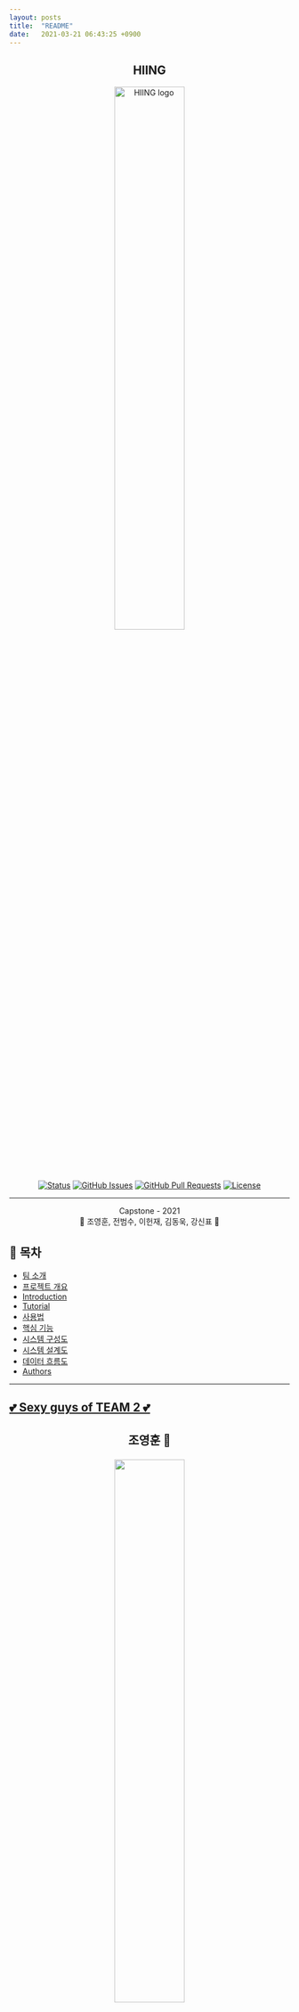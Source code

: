```yaml
---
layout: posts
title:  "README"
date:   2021-03-21 06:43:25 +0900
---
```



<h2 align="center">HIING</h2>

<p align="center">
  <a href="http://www.hiing.ml/" rel="noopener">
 <img width="50%" src="assets/img/logo.png" alt="HIING logo"></a>
</p>


<div align="center">

  [![Status](https://img.shields.io/badge/status-active-success.svg)]()
  [![GitHub Issues](https://img.shields.io/github/issues/kookmin-sw/capstone-2021-2021-2.svg)](https://github.com/kookmin-sw/capstone-2021-2/issues)
  [![GitHub Pull Requests](https://img.shields.io/github/issues-pr/kookmin-sw/capstone-2021-2.svg)](https://github.com/kookmin-sw/capstone-2021-2/pulls)
  [![License](https://img.shields.io/badge/license-MIT-blue.svg)](/LICENSE)

</div>

---

<p align="center"> Capstone - 2021
    <br> 
    🤖 조영훈, 전범수, 이헌재, 김동욱, 강신표 🤖
</p>

## 📝 목차
+ [팀 소개](#team)
+ [프로젝트 개요](#overview)
+ [Introduction](#intro)
+ [Tutorial](#tutorial)
+ [사용법](#usage)
+ [핵심 기능](#core_function)
+ [시스템 구성도](#system_diagram)
+ [시스템 설계도](#system_design)
+ [데이터 흐름도](#data_flow)
+ [Authors](#authors)

***

## [💕 Sexy guys of TEAM 2 💕](/_posts/2021-03-29-introduce-team.md)<a name = "team"></a>
<h2>
  <p align="center">
    조영훈 &#128060;
  </p>
  <p align="center">
    <img src="assets/img/younghoon.jpg", width="50%">
  </p>
</h2>

```jsx
학번 : 20153223
#팀장 #뭐라써 #일단 #비워놔줘
``` 
{: .text-center}

***

<h2>
  <p align="center">
    전범수 &#128047;
  </p>
  <p align="center">
    <img src="assets/img/beomsu.jpg", width="50%">
  </p>
</h2>

```jsx
학번 : 20153223
#비둘기
```
{: .text-center}

***

<h2>
  <p align="center">
    강신표 &#128018;
  </p>
  <p align="center">
    <img src="assets/img/comma.jpg", width="50%">
  </p>
</h2>

```jsx
학번 : 20163081
#전문바리스타🍹 #Comma #thedotio #thedotiolounge
``` 
{: .text-center}

***

<h2>
  <p align="center">
    이헌재 &#128055;
  </p>
  <p align="center">
    <img src="assets/img/heonjae.jpg", width="50%">
  </p>
</h2>

```jsx
학번 : 20163148
#잘먹고잘살자 #펭-하
```
{: .text-center}

***

<h2>
  <p align="center">
    김동욱 &#128039;	
  </p>
  <p align="center">
    <img src="assets/img/wooki.jpg", width="50%">
  </p>
</h2>

```jsx
학번 : 20163090
#너랑 #나랑 #슬랑 #제4대 #소프트웨어융합대학 #학생회장 #크크큭
```
{: .text-center}

<br>

---

## 🧐 Ⅰ. 프로젝트 개요 <a name = "overview"></a>
z
z
z
z
z

<br>


## 🎥 Ⅱ. Introduction <a name = "intro"></a>
### 계획서 영상 
{: .text-center}
{% youtube "https://youtu.be/NRNmtivPw1g" %}
<br>

## [💭 Ⅲ. Tutorial](/_posts/2021-04-05-tutorial.md) <a name = "tutorial"></a>

추후 동영상 추가 예정

<br>


## 🎈 Ⅳ. 사용법 <a name = "usage"></a>
### Example:

> 홍홍홍

**Definition:**

잉잉잉

**Example:**

앙앙앙

<br>

## 🔍 Ⅴ. 핵심 기능 <a name = "core_function"></a>
> **나만의 컨텐츠 만들기**

![function_1](assets/img/function_1.png){: .align-center}
<br>

> **컨텐츠 풀이(QUIZ) 및 문제 진행 방식**

![function_2](assets/img/function_2.png){: .align-center}


> **QUIZ 결과 통계화 및 서비스**

![function_3](assets/img/function_3.png){: .align-center}

<br>

## 🔍 Ⅵ. 시스템 구성도 <a name = "system_diagram"></a>
![diagram](assets/img/diagram.png){: .algin-center}

<br>

## 🛠 Ⅶ. 시스템 설계도 <a name = "system_design"></a>
![design](assets/img/system_design.png){:. algin-center}

<br>

## 🔄 Ⅷ. 데이터 흐름도 <a name = "data_flow"></a>
![dataflow](assets/img/data_flow.png){: .algin-center}

<br>

## ✍️ Authors <a name = "authors"></a>
+ Comma - Initial work
    + [github](https://github.com/sinpyo)
    + [instagram](https://www.instagram.com/kang__comma)

See also the list of [contributors](https://github.com/kookmin-sw/capstone-2021-2) who participated in this project.

You can also see the other project of [capstone-2021](https://github.com/kookmin-sw)

<br>

***

<br>
<br>

